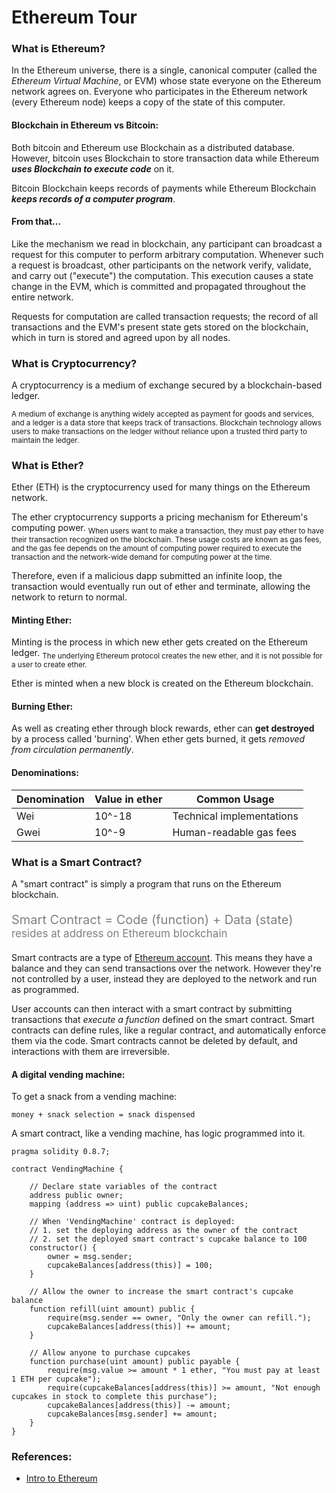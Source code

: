 # Ethereum Tour

### What is Ethereum?

In the Ethereum universe, there is a single, canonical computer (called the *Ethereum Virtual Machine*, or EVM) whose state everyone on the Ethereum network agrees on. 
Everyone who participates in the Ethereum network (every Ethereum node) keeps a copy of the state of this computer.

#### Blockchain in Ethereum vs Bitcoin:

Both bitcoin and Ethereum use Blockchain as a distributed database.
However, bitcoin uses Blockchain to store transaction data while Ethereum ***uses Blockchain to execute code*** on it. 

Bitcoin Blockchain keeps records of payments while Ethereum Blockchain ***keeps records of a computer program***.

#### From that...

Like the mechanism we read in blockchain, any participant can broadcast a request for this computer to perform arbitrary computation. Whenever such a request is broadcast, other participants on the network verify, validate, and carry out ("execute") the computation. This execution causes a state change in the EVM, which is committed and propagated throughout the entire network.

Requests for computation are called transaction requests; the record of all transactions and the EVM's present state gets stored on the blockchain, which in turn is stored and agreed upon by all nodes.

### What is Cryptocurrency?

A cryptocurrency is a medium of exchange secured by a blockchain-based ledger.

<sub>A medium of exchange is anything widely accepted as payment for goods and services, and a ledger is a data store that keeps track of transactions. Blockchain technology allows users to make transactions on the ledger without reliance upon a trusted third party to maintain the ledger.</sub>

### What is Ether?

Ether (ETH) is the cryptocurrency used for many things on the Ethereum network.

The ether cryptocurrency supports a pricing mechanism for Ethereum's computing power. 
<sub> When users want to make a transaction, they must pay ether to have their transaction recognized on the blockchain. These usage costs are known as gas fees, and the gas fee depends on the amount of computing power required to execute the transaction and the network-wide demand for computing power at the time.</sub>

Therefore, even if a malicious dapp submitted an infinite loop, the transaction would eventually run out of ether and terminate, allowing the network to return to normal.

#### Minting Ether:

Minting is the process in which new ether gets created on the Ethereum ledger.
<sub>The underlying Ethereum protocol creates the new ether, and it is not possible for a user to create ether.</sub>

Ether is minted when a new block is created on the Ethereum blockchain.

#### Burning Ether:

As well as creating ether through block rewards, ether can **get destroyed** by a process called 'burning'. When ether gets burned, it gets *removed from circulation permanently*.

#### Denominations:

| Denomination | Value in ether | Common Usage              |
|--------------|----------------|---------------------------|
| Wei          | 10^-18         | Technical implementations |
| Gwei         | 10^-9          | Human-readable gas fees   |

### What is a Smart Contract?

A "smart contract" is simply a program that runs on the Ethereum blockchain.
 
<p style="font-size: 20px; color: gray">Smart Contract = Code (function) + Data (state)
<span style="font-size: 17px; color: gray">resides at address on Ethereum blockchain</span></p>

Smart contracts are a type of <ins>Ethereum account</ins>. This means they have a balance and they can send transactions over the network. 
However they're not controlled by a user, instead they are deployed to the network and run as programmed.

User accounts can then interact with a smart contract by submitting transactions that *execute a function* defined on the smart contract. 
Smart contracts can define rules, like a regular contract, and automatically enforce them via the code. Smart contracts cannot be deleted by default, and interactions with them are irreversible.

#### A digital vending machine:

To get a snack from a vending machine:

```solidity
money + snack selection = snack dispensed
```

A smart contract, like a vending machine, has logic programmed into it.

```solidity
pragma solidity 0.8.7;

contract VendingMachine {

    // Declare state variables of the contract
    address public owner;
    mapping (address => uint) public cupcakeBalances;

    // When 'VendingMachine' contract is deployed:
    // 1. set the deploying address as the owner of the contract
    // 2. set the deployed smart contract's cupcake balance to 100
    constructor() {
        owner = msg.sender;
        cupcakeBalances[address(this)] = 100;
    }

    // Allow the owner to increase the smart contract's cupcake balance
    function refill(uint amount) public {
        require(msg.sender == owner, "Only the owner can refill.");
        cupcakeBalances[address(this)] += amount;
    }

    // Allow anyone to purchase cupcakes
    function purchase(uint amount) public payable {
        require(msg.value >= amount * 1 ether, "You must pay at least 1 ETH per cupcake");
        require(cupcakeBalances[address(this)] >= amount, "Not enough cupcakes in stock to complete this purchase");
        cupcakeBalances[address(this)] -= amount;
        cupcakeBalances[msg.sender] += amount;
    }
}
```

### References:
- [Intro to Ethereum](https://ethereum.org/en/developers/docs/intro-to-ethereum/)